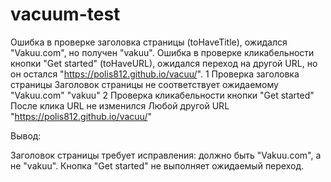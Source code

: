# vacuum-test
Ошибка в проверке заголовка страницы (toHaveTitle), ожидался "Vakuu.com", но получен "vakuu".
Ошибка в проверке кликабельности кнопки "Get started" (toHaveURL), ожидался переход на другой URL, но он остался "https://polis812.github.io/vacuu/".
1	Проверка заголовка страницы	Заголовок страницы не соответствует ожидаемому	"Vakuu.com"	"vakuu"
2	Проверка кликабельности кнопки "Get started"	После клика URL не изменился	Любой другой URL	"https://polis812.github.io/vacuu/"

Вывод:

Заголовок страницы требует исправления: должно быть "Vakuu.com", а не "vakuu".
Кнопка "Get started" не выполняет ожидаемый переход.
